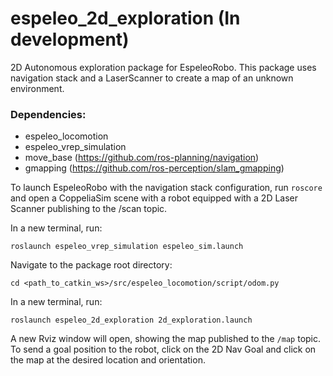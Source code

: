 # espeleo_2d_exploration (In development)
2D Autonomous exploration package for EspeleoRobo. This package uses navigation stack and a LaserScanner to create a map of an unknown environment.


### Dependencies:
- espeleo_locomotion
- espeleo_vrep_simulation
- move_base (https://github.com/ros-planning/navigation)
- gmapping (https://github.com/ros-perception/slam_gmapping)

To launch EspeleoRobo with the navigation stack configuration, run ```roscore``` and open a CoppeliaSim scene with a robot equipped with a 2D Laser Scanner publishing to the /scan topic.

In a new terminal, run:
```
roslaunch espeleo_vrep_simulation espeleo_sim.launch 
```
Navigate to the package root directory:
```
cd <path_to_catkin_ws>/src/espeleo_locomotion/script/odom.py 
```
In a new terminal, run:
```
roslaunch espeleo_2d_exploration 2d_exploration.launch 
```

A new Rviz window will open, showing the map published to the ```/map``` topic. To send a goal position to the robot, click on the 2D Nav Goal and click on the map at the desired location and orientation.

